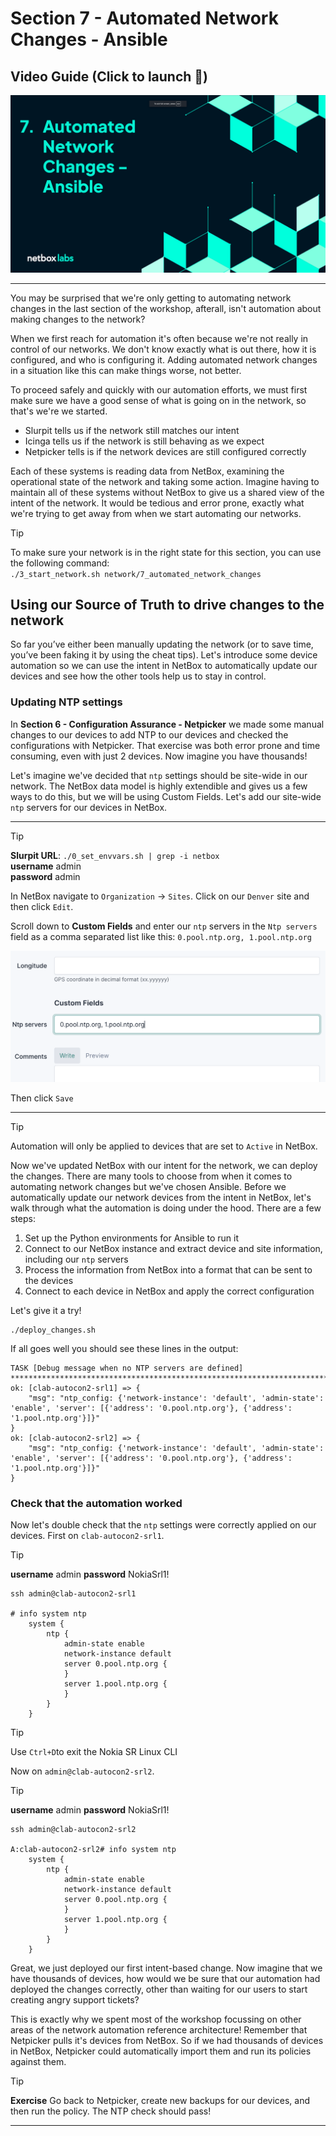 # Section 7 - Automated Network Changes - Ansible

## Video Guide (Click to launch :rocket:)
[![Automated Network Changes - Ansible](images/videos/AutomatedNetworkChanges.png)](https://www.youtube.com/watch?v=hDtcV7aHEW8)

___

You may be surprised that we're only getting to automating network changes in the last section of the workshop, afterall, isn't automation about making changes to the network?

When we first reach for automation it's often because we're not really in control of our networks. We don't know exactly what is out there, how it is configured, and who is configuring it. Adding automated network changes in a situation like this can make things worse, not better.

To proceed safely and quickly with our automation efforts, we must first make sure we have a good sense of what is going on in the network, so that's we're we started.

- Slurpit tells us if the network still matches our intent
- Icinga tells us if the network is still behaving as we expect
- Netpicker tells is if the network devices are still configured correctly

Each of these systems is reading data from NetBox, examining the operational state of the network and taking some action. Imagine having to maintain all of these systems without NetBox to give us a shared view of the intent of the network. It would be tedious and error prone, exactly what we're trying to get away from when we start automating our networks.

> [!TIP]
> 
> To make sure your network is in the right state for this section, you can use the following command:  
> `./3_start_network.sh network/7_automated_network_changes`

## Using our Source of Truth to drive changes to the network

So far you’ve either been manually updating the network (or to save time, you’ve been faking it by using the cheat tips). Let's introduce some device automation so we can use the intent in NetBox to automatically update our devices and see how the other tools help us to stay in control.

### Updating NTP settings

In **Section 6 - Configuration Assurance - Netpicker** we made some manual changes to our devices to add NTP to our devices and checked the configurations with Netpicker. That exercise was both error prone and time consuming, even with just 2 devices. Now imagine you have thousands!

Let's imagine we've decided that `ntp` settings should be site-wide in our network. The NetBox data model is highly extendible and gives us a few ways to do this, but we will be using Custom Fields. Let's add our site-wide `ntp` servers for our devices in NetBox.

___

> [!TIP]
> **Slurpit URL**: `./0_set_envvars.sh | grep -i netbox`  
> **username** admin  
> **password** admin  

In NetBox navigate to `Organization` -> `Sites`. Click on our `Denver` site and then click `Edit`.

Scroll down to **Custom Fields** and enter our `ntp` servers in the `Ntp servers` field as a comma separated list like this: `0.pool.ntp.org, 1.pool.ntp.org`

<img src="images/automated_network_changes/ntp_servers.png" alt="Automated Changes NTP Servers" title="Automated Changes NTP Servers" width="600" />

Then click `Save`
___

> [!TIP]
> Automation will only be applied to devices that are set to `Active` in NetBox.

Now we've updated NetBox with our intent for the network, we can deploy the changes. There are many tools to choose from when it comes to automating network changes but we've chosen Ansible. Before we automatically update our network devices from the intent in NetBox, let's walk through what the automation is doing under the hood. There are a few steps:

1. Set up the Python environments for Ansible to run it
2. Connect to our NetBox instance and extract device and site information, including our `ntp` servers
3. Process the information from NetBox into a format that can be sent to the devices
4. Connect to each device in NetBox and apply the correct configuration

Let's give it a try!

```
./deploy_changes.sh
```

If all goes well you should see these lines in the output:

```
TASK [Debug message when no NTP servers are defined] ************************************************************************************************************************************************
ok: [clab-autocon2-srl1] => {
    "msg": "ntp_config: {'network-instance': 'default', 'admin-state': 'enable', 'server': [{'address': '0.pool.ntp.org'}, {'address': '1.pool.ntp.org'}]}"
}
ok: [clab-autocon2-srl2] => {
    "msg": "ntp_config: {'network-instance': 'default', 'admin-state': 'enable', 'server': [{'address': '0.pool.ntp.org'}, {'address': '1.pool.ntp.org'}]}"
}
```

### Check that the automation worked

Now let's double check that the `ntp` settings were correctly applied on our devices. First on `clab-autocon2-srl1`.

> [!TIP]
> 
> **username** admin
> **password** NokiaSrl1!  

```
ssh admin@clab-autocon2-srl1

# info system ntp
    system {
        ntp {
            admin-state enable
            network-instance default
            server 0.pool.ntp.org {
            }
            server 1.pool.ntp.org {
            }
        }
    }
```

> [!TIP]
> 
> Use `Ctrl+D`to exit the Nokia SR Linux CLI

Now on `admin@clab-autocon2-srl2`.

> [!TIP]
> 
> **username** admin
> **password** NokiaSrl1!  

```
ssh admin@clab-autocon2-srl2

A:clab-autocon2-srl2# info system ntp
    system {
        ntp {
            admin-state enable
            network-instance default
            server 0.pool.ntp.org {
            }
            server 1.pool.ntp.org {
            }
        }
    }
```

Great, we just deployed our first intent-based change. Now imagine that we have thousands of devices, how would we be sure that our automation had deployed the changes correctly, other than waiting for our users to start creating angry support tickets?

This is exactly why we spent most of the workshop focussing on other areas of the network automation reference architecture! Remember that Netpicker pulls it's devices from NetBox. So if we had thousands of devices in NetBox, Netpicker could automatically import them and run its policies against them.

> [!TIP]
> 
> **Exercise** Go back to Netpicker, create new backups for our devices, and then run the policy. The NTP check should pass!

_____
